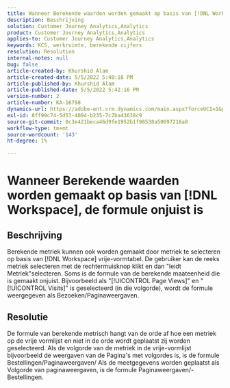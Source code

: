 ```yaml
---
title: Wanneer Berekende waarden worden gemaakt op basis van [!DNL Workspace], de formule onjuist is
description: Beschrijving
solution: Customer Journey Analytics,Analytics
product: Customer Journey Analytics,Analytics
applies-to: Customer Journey Analytics,Analytics
keywords: KCS, werkruimte, berekende cijfers
resolution: Resolution
internal-notes: null
bug: false
article-created-by: Khurshid Alam
article-created-date: 5/5/2022 5:40:18 PM
article-published-by: Khurshid Alam
article-published-date: 5/5/2022 5:42:16 PM
version-number: 2
article-number: KA-16798
dynamics-url: https://adobe-ent.crm.dynamics.com/main.aspx?forceUCI=1&pagetype=entityrecord&etn=knowledgearticle&id=3498176d-9acc-ec11-a7b5-6045bd00dbbc
exl-id: 8ff99c74-5d53-4094-b235-7c7ba43638c9
source-git-commit: 0c3e421beca46d9fe1952b1f98538a50697216a0
workflow-type: tm+mt
source-wordcount: '143'
ht-degree: 1%

---
```


# Wanneer Berekende waarden worden gemaakt op basis van [!DNL Workspace], de formule onjuist is

## Beschrijving


Berekende metriek kunnen ook worden gemaakt door metriek te selecteren op basis van [!DNL Workspace] vrije-vormtabel. De gebruiker kan de reeks metriek selecteren met de rechtermuisknop klikt en dan &quot;leidt Metriek&quot;selecteren. Soms is de formule van de berekende maateenheid die is gemaakt onjuist. Bijvoorbeeld als &quot;[!UICONTROL Page Views]&quot; en &quot;[!UICONTROL Visits]&quot; is geselecteerd (in die volgorde), wordt de formule weergegeven als Bezoeken/Paginaweergaven.


## Resolutie


De formule van berekende metrisch hangt van de orde af hoe een metriek op de vrije vormlijst en niet in de orde wordt geplaatst zij worden geselecteerd. Als de volgorde van de metriek in de vrije-vormlijst bijvoorbeeld de weergaven van de Pagina&#39;s met volgordes is, is de formule Bestellingen/Paginaweergaven/ Als de meetgegevens worden geplaatst als Volgorde van paginaweergaven, is de formule Paginaweergaven/-Bestellingen.
